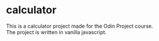# calculator
This is a calculator project made for the Odin Project course.<br>
The project is written in vanilla javascript.